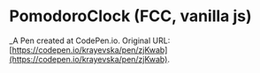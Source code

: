 # PomodoroClock (FCC, vanilla js)
 _A Pen created at CodePen.io. Original URL: [https://codepen.io/krayevska/pen/zjKwab](https://codepen.io/krayevska/pen/zjKwab).

 
